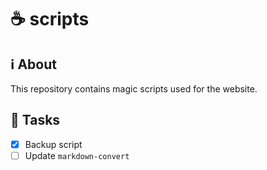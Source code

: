 # ☕ scripts

## ℹ️ About

This repository contains magic scripts used for the website.

## 🎉 Tasks

- [x] Backup script
- [ ] Update `markdown-convert`